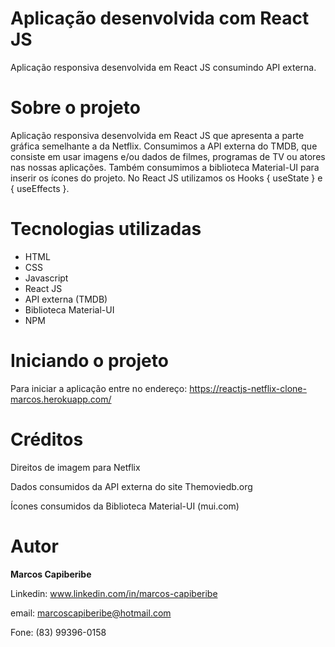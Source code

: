 # Aplicação desenvolvida com React JS

Aplicação responsiva desenvolvida em React JS consumindo API externa.


# Sobre o projeto

Aplicação responsiva desenvolvida em React JS que apresenta a parte gráfica semelhante a da Netflix. Consumimos a API externa do TMDB, que consiste em usar imagens e/ou dados de filmes, programas de TV ou atores nas nossas aplicações. Também consumimos a biblioteca Material-UI para inserir os ícones do projeto. 
No React JS utilizamos os Hooks { useState } e { useEffects }.  


# Tecnologias utilizadas

* HTML
* CSS 
* Javascript
* React JS
* API externa (TMDB)
* Biblioteca Material-UI
* NPM

# Iniciando o projeto
Para iniciar a aplicação entre no endereço: https://reactjs-netflix-clone-marcos.herokuapp.com/

# Créditos
Direitos de imagem para Netflix

Dados consumidos da API externa do site Themoviedb.org

Ícones consumidos da Biblioteca Material-UI (mui.com)

# Autor
<b>Marcos Capiberibe</b>

Linkedin: www.linkedin.com/in/marcos-capiberibe

email: marcoscapiberibe@hotmail.com

Fone: (83) 99396-0158



